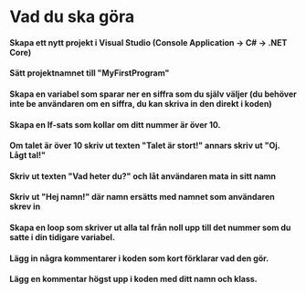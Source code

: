 # Vad du ska göra
#### Skapa ett nytt projekt i Visual Studio (Console Application → C# → .NET Core)
#### Sätt projektnamnet till "MyFirstProgram"
#### Skapa en variabel som sparar ner en siffra som du själv väljer (du behöver inte be användaren om en siffra, du kan skriva in den direkt i koden)
#### Skapa en If-sats som kollar om ditt nummer är över 10.
#### Om talet är över 10 skriv ut texten "Talet är stort!" annars skriv ut "Oj. Lågt tal!"
#### Skriv ut texten "Vad heter du?" och låt användaren mata in sitt namn
#### Skriv ut "Hej namn!" där namn ersätts med namnet som användaren skrev in
#### Skapa en loop som skriver ut alla tal från noll upp till det nummer som du satte i din tidigare variabel.
#### Lägg in några kommentarer i koden som kort förklarar vad den gör.
#### Lägg en kommentar högst upp i koden med ditt namn och klass.
